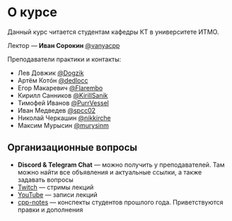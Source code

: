 # О курсе
Данный курс читается студентам кафедры КТ в университете ИТМО.

Лектор &mdash; __Иван Сорокин__ [@vanyacpp](https://t.me/vanyacpp)

Преподаватели практики и контакты:
* Лев Довжик [@Dogzik](https://t.me/Dogzik)
* Артём Котóн [@dedlocc](https://t.me/dedlocc)
* Егор Макаревич [@Flarembo](https://t.me/Flarembo)
* Кирилл Санников [@KirillSanik](https://t.me/KirillSanik)
* Тимофей Иванов [@PurrVessel](https://t.me/PurrVessel)
* Иван Медведев [@spcc02](https://t.me/spcc02)
* Николай Черкашин [@nikkirche](https://t.me/nikkirche)
* Максим Мурысин [@murysinm](https://t.me/murysinm)

## Организационные вопросы
* __Discord & Telegram Chat__ &mdash; можно получить у преподавателей. Там можно найти все объявления и актуальные ссылки, а также задавать вопросы
* [Twitch](https://www.twitch.tv/sorokin_ivan) &mdash; стримы лекций
* [YouTube](https://www.youtube.com/channel/UCmSlUseJEVQifMaH7PqlRoA) &mdash; записи лекций
* [cpp-notes](https://cpp-kt.github.io/cpp-notes/) &mdash; конспекты студентов прошлого года. Приветствуются правки и дополнения
